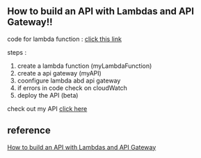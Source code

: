 
## How to build an API with Lambdas and API Gateway!!

code for lambda function : [click this link ](https://github.com/Aj7t/FastAPI/blob/main/myApiApp.zip)


steps : 

1. create a lambda function  (myLambdaFunction)
2. create a api gateway  (myAPI)
3. coonfigure lambda abd api gateway 
4. if errors in code check on cloudWatch
5. deploy the API (beta)

check out my API [click here](https://rbhcz0ivuh.execute-api.ap-south-1.amazonaws.com/ajit/intro)




## reference 

[How to build an API with Lambdas and API Gateway](https://www.freecodecamp.org/news/building-an-api-with-lambdas-and-api-gateway-11254e23b703/)
